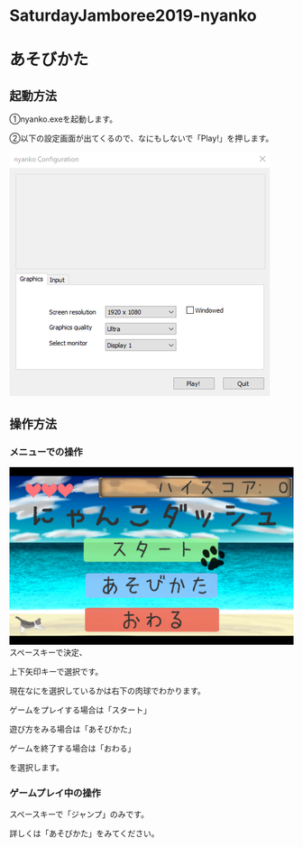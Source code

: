 # SaturdayJamboree2019-nyanko

# あそびかた

## 起動方法

①nyanko.exeを起動します。

②以下の設定画面が出てくるので、なにもしないで「Play!」を押します。

![画像が表示できませんでした](./picture/setting.png)

## 操作方法

### メニューでの操作

![画像が表示できませんでした](./picture/menu.png)
スペースキーで決定、

上下矢印キーで選択です。

現在なにを選択しているかは右下の肉球でわかります。

ゲームをプレイする場合は「スタート」

遊び方をみる場合は「あそびかた」

ゲームを終了する場合は「おわる」

を選択します。

### ゲームプレイ中の操作

スペースキーで「ジャンプ」のみです。

詳しくは「あそびかた」をみてください。

